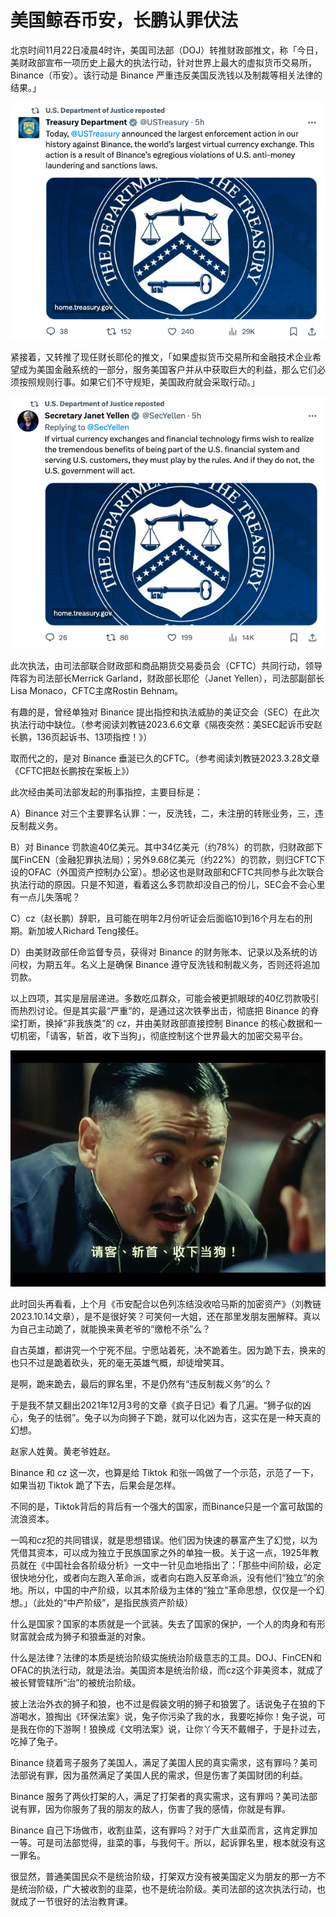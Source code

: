 # 美国鲸吞币安，长鹏认罪伏法

北京时间11月22日凌晨4时许，美国司法部（DOJ）转推财政部推文，称「今日，美财政部宣布一项历史上最大的执法行动，针对世界上最大的虚拟货币交易所，Binance（币安）。该行动是 Binance 严重违反美国反洗钱以及制裁等相关法律的结果。」

![](/images/2023/20231122-A01.png)

紧接着，又转推了现任财长耶伦的推文，「如果虚拟货币交易所和金融技术企业希望成为美国金融系统的一部分，服务美国客户并从中获取巨大的利益，那么它们必须按照规则行事。如果它们不守规矩，美国政府就会采取行动。」

![](/images/2023/20231122-A02.png)

此次执法，由司法部联合财政部和商品期货交易委员会（CFTC）共同行动，领导阵容为司法部长Merrick Garland，财政部长耶伦（Janet Yellen），司法部副部长Lisa Monaco，CFTC主席Rostin Behnam。

有趣的是，曾经单独对 Binance 提出指控和执法威胁的美证交会（SEC）在此次执法行动中缺位。（参考阅读刘教链2023.6.6文章《隔夜突然：美SEC起诉币安赵长鹏，136页起诉书、13项指控！》）

取而代之的，是对 Binance 垂涎已久的CFTC。（参考阅读刘教链2023.3.28文章《CFTC把赵长鹏按在案板上》）

此次经由美司法部发起的刑事指控，主要目标是：

A）Binance 对三个主要罪名认罪：一，反洗钱，二，未注册的转账业务，三，违反制裁义务。

B）对 Binance 罚款逾40亿美元。其中34亿美元（约78%）的罚款，归财政部下属FinCEN（金融犯罪执法局）；另外9.68亿美元（约22%）的罚款，则归CFTC下设的OFAC（外国资产控制办公室）。想必这也是财政部和CFTC共同参与此次联合执法行动的原因。只是不知道，看着这么多罚款却没自己的份儿，SEC会不会心里有一点儿失落呢？

C）cz（赵长鹏）辞职，且可能在明年2月份听证会后面临10到16个月左右的刑期。新加坡人Richard Teng接任。

D）由美财政部任命监督专员，获得对 Binance 的财务账本、记录以及系统的访问权，为期五年。名义上是确保 Binance 遵守反洗钱和制裁义务，否则还将追加罚款。

以上四项，其实是层层递进。多数吃瓜群众，可能会被更抓眼球的40亿罚款吸引而热烈讨论。但是其实最“严重”的，是通过这次铁拳出击，彻底把 Binance 的脊梁打断，换掉“非我族类”的 cz，并由美财政部直接控制 Binance 的核心数据和一切机密，「请客，斩首，收下当狗」，彻底控制这个世界最大的加密交易平台。

![](/images/2023/20231122-A03.jpeg)

此时回头再看看，上个月《币安配合以色列冻结没收哈马斯的加密资产》（刘教链2023.10.14文章），是不是很好笑？可笑何一大姐，还在那里发朋友圈解释。真以为自己主动跪了，就能换来黄老爷的“缴枪不杀”么？

自古英雄，都讲究一个宁死不屈。宁愿站着死，决不跪着生。因为跪下去，换来的也只不过是跪着砍头，死的毫无英雄气概，却徒增笑耳。

是啊，跪来跪去，最后的罪名里，不是仍然有“违反制裁义务”的么？

于是我不禁又翻出2021年12月3号的文章《疯子日记》看了几遍。“狮子似的凶心，兔子的怯弱”。兔子以为向狮子下跪，就可以化凶为吉，这实在是一种天真的幻想。

赵家人姓黄。黄老爷姓赵。

Binance 和 cz 这一次，也算是给 Tiktok 和张一鸣做了一个示范，示范了一下，如果当初 Tiktok 跪了下去，后果会是怎样。

不同的是，Tiktok背后的背后有一个强大的国家，而Binance只是一个富可敌国的流浪资本。

一鸣和cz犯的共同错误，就是思想错误。他们因为快速的暴富产生了幻觉，以为凭借其资本，可以成为独立于民族国家之外的单独一极。关于这一点，1925年教员就在《中国社会各阶级分析》一文中一针见血地指出了：「那些中间阶级，必定很快地分化，或者向左跑入革命派，或者向右跑入反革命派，没有他们“独立”的余地。所以，中国的中产阶级，以其本阶级为主体的“独立”革命思想，仅仅是一个幻想。」（此处的“中产阶级”，是指民族资产阶级）

什么是国家？国家的本质就是一个武装。失去了国家的保护，一个人的肉身和有形财富就会成为狮子和狼垂涎的对象。

什么是法律？法律的本质是统治阶级实施统治阶级意志的工具。DOJ、FinCEN和OFAC的执法行动，就是法治。美国资本是统治阶级，而cz这个非美资本，就成了被长臂管辖所“治”的被统治阶级。

披上法治外衣的狮子和狼，也不过是假装文明的狮子和狼罢了。话说兔子在狼的下游喝水，狼掏出《环保法案》说，兔子你污染了我的水，我要吃掉你！兔子说，可是我在你的下游啊！狼换成《文明法案》说，让你丫今天不戴帽子，于是扑过去，吃掉了兔子。

Binance 绕着弯子服务了美国人，满足了美国人民的真实需求，这有罪吗？美司法部说有罪，因为虽然满足了美国人民的需求，但是伤害了美国财团的利益。

Binance 服务了两伙打架的人，满足了打架者的真实需求，这有罪吗？美司法部说有罪，因为你服务了我的朋友的敌人，伤害了我的感情，你就是有罪。

Binance 自己下场做市，收割韭菜，这有罪吗？对于广大韭菜而言，这肯定罪加一等。可是司法部觉得，韭菜的事，与我何干。所以，起诉罪名里，根本就没有这一罪名。

很显然，普通美国民众不是统治阶级，打架双方没有被美国定义为朋友的那一方不是统治阶级，广大被收割的韭菜，也不是统治阶级。美司法部的这次执法行动，也就成了一节很好的法治教育课。

